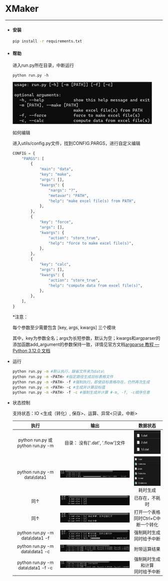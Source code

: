 # XMaker

---

- #### 安装

  ```bash
  pip install -r requirements.txt
  ```

- #### 帮助

  进入run.py所在目录，中断运行

  ```
  python run.py -h
  ```

  <img src="./assets/image-20231122175633478.png" style="zoom:50%;" />

  如何编辑

  进入utils/config.py文件，找到CONFIG.PARGS，进行自定义编辑

  ```python
  CONFIG = {
      "PARGS": [
          {
              "main": "data",
              "key": "make",
              "args": [],
              "kwargs": {
                  "nargs": "?",
                  "metavar": "PATH",
                  "help": "make excel file(s) from PATH",
              },
          },
          {
              "key": "force",
              "args": [],
              "kwargs": {
                  "action": "store_true",
                  "help": "force to make excel file(s)",
              },
          },
          {
              "key": "calc",
              "args": [],
              "kwargs": {
                  "action": "store_true",
                  "help": "compute data from excel file(s)",
              },
          },
      ],
  }
  ```

  \*注意：

  每个参数至少需要包含 \[key, args, kwargs\] 三个模块

  其中，key为参数全名；args为长短参数，默认为空；kwargs和argparser的添加函数add_argument的参数保持一致，详情见官方文档[argparse 教程 — Python 3.12.0 文档](https://docs.python.org/zh-cn/3/howto/argparse.html)

- 运行

  ```bash
  python run.py -m #默认执行，缺省文件夹为data\
  python run.py -m <PATH> #指定路径生成目标表格文件
  python run.py -m <PATH> -f #强制执行，即使目标表格存在，仍然再次生成
  python run.py -m <PATH> -c #生成并计算目标值
  python run.py -m <PATH> -f -c #强制生成并计算 #-m, -f, -c顺序任意
  ```

- 状态控制

  支持状态：IO <生成（转化）, 保存>、运算、异常<只读，中断>

  |                  执行                  |                             输出                             |                           数据状态                           |
  | :------------------------------------: | :----------------------------------------------------------: | :----------------------------------------------------------: |
  | python run.py 或<br />python run.py -m |            目录：<PATH> 没有['.dat', '.flow']文件            | <img src="./assets/image-20231122180341594.png" style="zoom:50%;" /> |
  |      python run.py -m data\data1       | <img src="./assets/image-20231122175242768.png" style="zoom:50%;" /> | <img src="./assets/image-20231122175415707.png" style="zoom:50%;" /><br />耗时生成 |
  |                  同↑                   | <img src="./assets/image-20231122175904348.png" style="zoom:50%;" /> |                        已存在，不耗时                        |
  |                  同↑                   | <img src="./assets/image-20231122180921213.png" style="zoom:50%;" /> |           打开一个表格<br />同时Ctrl+C中断一个转化           |
  |     python run.py -m data\data1 -f     | <img src="./assets/image-20231122181538832.png" style="zoom: 50%;" /> |                强制耗时生成<br />同时给予中断                |
  |     python run.py -m data\data1 -c     | <img src="./assets/image-20231122181302425.png" style="zoom:50%;" /> |                         附带运算结果                         |
  |   python run.py -m data\data1 -f -c    | <img src="./assets/image-20231122181609367.png" style="zoom:50%;" /> |             强制耗时生成和计算<br />同时给予中断             |
